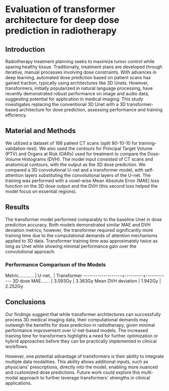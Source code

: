 # Evaluation of transformer architecture for deep dose prediction in radiotherapy

## Introduction

Radiotherapy treatment planning seeks to maximize tumor control while sparing healthy tissue. Traditionally, treatment plans are developed through iterative, manual processes involving dose constraints. With advances in deep learning, automated dose prediction based on patient scans has gained traction, typically using architectures like 3D Unets. However, transformers, initially popularized in natural language processing, have recently demonstrated robust performance on image and audio data, suggesting potential for application in medical imaging. This study investigates replacing the conventional 3D Unet with a 3D transformer-based architecture for dose prediction, assessing performance and training efficiency.

## Material and Methods

We utilized a dataset of 168 patient CT scans (split 80-10-10 for training-validation-test). We also used the contours for Principal Target Volume (PTV) and Organs at Risk (OARs) used for treatment to compare the Dose-Volume Histograms (DVH). The model input consisted of CT scans and anatomical contours, with the output as the 3D dose prediction. We compared a 3D convolutional U-net and a transformer model, with self-attention layers substituting the convolutional layers of the U-net. The training was performed with a voxel-wise Mean Absolute Error (MAE) loss function on the 3D dose output and the DVH (this second loss helped the model focus on essential regions).

## Results

The transformer model performed comparably to the baseline Unet in dose prediction accuracy. Both models demonstrated similar MAE and DVH deviation metrics; however, the transformer required significantly more training time due to the computational demands of attention mechanisms applied to 3D data. Transformer training time was approximately twice as long as Unet while showing minimal performance gain over the convolutional approach.

### Performance Comparison of the Models

Metric............ | U-net.. | Transformer
-------------------+---------+------------
3D dose MAE....... | 3.093Gy | 3.363Gy
Mean DVH deviation | 1.942Gy | 2.252Gy

## Conclusions

Our findings suggest that while transformer architectures can successfully process 3D medical imaging data, their computational demands may outweigh the benefits for dose prediction in radiotherapy, given minimal performance improvement over U-net-based models. The increased training time for transformers highlights a need for further optimization or hybrid approaches before they can be practically implemented in clinical workflows.

However, one potential advantage of transformers is their ability to integrate multiple data modalities. This ability allows additional inputs, such as physicians' prescriptions, directly into the model, enabling more nuanced and customized dose predictions. Future work could explore this multi-modal approach to further leverage transformers' strengths in clinical applications.
